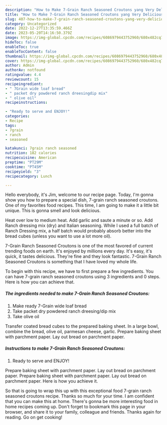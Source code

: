 ```yaml
---
description: "How to Make 7-Grain Ranch Seasoned Croutons yang Very Delicious"
title: "How to Make 7-Grain Ranch Seasoned Croutons yang Very Delicious"
slug: 407-how-to-make-7-grain-ranch-seasoned-croutons-yang-very-delicious
category: Uncategorized
date: 2022-12-27T13:35:59.466Z
date: 2023-05-20T14:16:50.379Z
image: https://img-global.cpcdn.com/recipes/6086979443752960/680x482cq70/7-grain-ranch-seasoned-croutons-recipe-main-photo.jpg
hideToc: false
enableToc: true
enableTocContent: false
thumbnail: https://img-global.cpcdn.com/recipes/6086979443752960/680x482cq70/7-grain-ranch-seasoned-croutons-recipe-main-photo.jpg
cover: https://img-global.cpcdn.com/recipes/6086979443752960/680x482cq70/7-grain-ranch-seasoned-croutons-recipe-main-photo.jpg
author: Admin
authorAv: notfound
ratingvalue: 4.4
reviewcount: 15
recipeingredient:
- " 7Grain wide loaf bread"
- " packet dry powdered ranch dreesingdip mix"
- " olive oil"
recipeinstructions:

- "Ready to serve and ENJOY!"
categories:
- Recipe
tags:
- 7grain
- ranch
- seasoned

katakunci: 7grain ranch seasoned 
nutrition: 182 calories
recipecuisine: American
preptime: "PT29M"
cooktime: "PT45M"
recipeyield: "3"
recipecategory: Lunch

---
```



Hello everybody, it's Jim, welcome to our recipe page. Today, I'm gonna show you how to prepare a special dish, 7-grain ranch seasoned croutons. One of my favorites food recipes. This time, I am going to make it a little bit unique. This is gonna smell and look delicious.

Heat over low to medium heat. Add garlic and saute a minute or so. Add Ranch dressing mix (dry) and Italian seasoning. While I used a full batch of Ranch Dressing mix, a half batch would probably absorb better into the bread cubes (unless you want to use a lot more oil).

7-Grain Ranch Seasoned Croutons is one of the most favored of current trending foods on earth. It's enjoyed by millions every day. It's easy, it's quick, it tastes delicious. They're fine and they look fantastic. 7-Grain Ranch Seasoned Croutons is something that I have loved my whole life.


To begin with this recipe, we have to first prepare a few ingredients. You can have 7-grain ranch seasoned croutons using 3 ingredients and 0 steps. Here is how you can achieve that.

<!--inarticleads1-->

##### The ingredients needed to make 7-Grain Ranch Seasoned Croutons:

1. Make ready  7-Grain wide loaf bread
1. Take  packet dry powdered ranch dreesing/dip mix
1. Take  olive oil


Transfer coated bread cubes to the prepared baking sheet. In a large bowl, combine the bread, olive oil, parmesan cheese, garlic. Prepare baking sheet with parchment paper. Lay out bread on parchment paper. 

<!--inarticleads2-->

##### Instructions to make 7-Grain Ranch Seasoned Croutons:


1. Ready to serve and ENJOY!

Prepare baking sheet with parchment paper. Lay out bread on parchment paper. Prepare baking sheet with parchment paper. Lay out bread on parchment paper. Here is how you achieve it. 

So that is going to wrap this up with this exceptional food 7-grain ranch seasoned croutons recipe. Thanks so much for your time. I am confident that you can make this at home. There's gonna be more interesting food in home recipes coming up. Don't forget to bookmark this page in your browser, and share it to your family, colleague and friends. Thanks again for reading. Go on get cooking!
